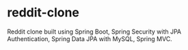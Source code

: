# reddit-clone

Reddit clone built using Spring Boot, Spring Security with JPA Authentication, Spring Data JPA with MySQL, Spring MVC.